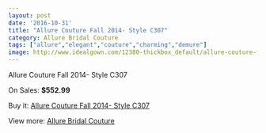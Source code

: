 ```yaml
---
layout: post
date: '2016-10-31'
title: "Allure Couture Fall 2014- Style C307"
category: Allure Bridal Couture
tags: ["allure","elegant","couture","charming","demure"]
image: http://www.idealgown.com/12380-thickbox_default/allure-couture-fall-2014-style-c307.jpg
---
```

Allure Couture Fall 2014- Style C307

On Sales: **$552.99**
<a href="https://www.idealgown.com/en/allure-bridal-couture/4999-allure-couture-fall-2014-style-c307.html"><amp-img layout="responsive" width="600" height="600" src="//www.idealgown.com/12380-thickbox_default/allure-couture-fall-2014-style-c307.jpg" alt="Allure Couture Fall 2014- Style C307 0" /></a>
<a href="https://www.idealgown.com/en/allure-bridal-couture/4999-allure-couture-fall-2014-style-c307.html"><amp-img layout="responsive" width="600" height="600" src="//www.idealgown.com/12381-thickbox_default/allure-couture-fall-2014-style-c307.jpg" alt="Allure Couture Fall 2014- Style C307 1" /></a>
<a href="https://www.idealgown.com/en/allure-bridal-couture/4999-allure-couture-fall-2014-style-c307.html"><amp-img layout="responsive" width="600" height="600" src="//www.idealgown.com/12379-thickbox_default/allure-couture-fall-2014-style-c307.jpg" alt="Allure Couture Fall 2014- Style C307 2" /></a>

Buy it: [Allure Couture Fall 2014- Style C307](https://www.idealgown.com/en/allure-bridal-couture/4999-allure-couture-fall-2014-style-c307.html "Allure Couture Fall 2014- Style C307")

View more: [Allure Bridal Couture](https://www.idealgown.com/en/64-allure-bridal-couture "Allure Bridal Couture")